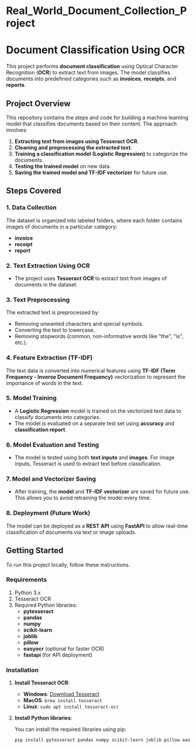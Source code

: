 # Real_World_Document_Collection_Project
# **Document Classification Using OCR**

This project performs **document classification** using Optical Character Recognition (**OCR**) to extract text from images. The model classifies documents into predefined categories such as **invoices**, **receipts**, and **reports**.

## **Project Overview**

This repository contains the steps and code for building a machine learning model that classifies documents based on their content. The approach involves:
1. **Extracting text from images using Tesseract OCR**.
2. **Cleaning and preprocessing the extracted text**.
3. **Training a classification model (Logistic Regression)** to categorize the documents.
4. **Testing the trained model** on new data.
5. **Saving the trained model and TF-IDF vectorizer** for future use.

## **Steps Covered**

### 1. **Data Collection**
The dataset is organized into labeled folders, where each folder contains images of documents in a particular category:
- **invoice**
- **receipt**
- **report**

### 2. **Text Extraction Using OCR**
- The project uses **Tesseract OCR** to extract text from images of documents in the dataset.

### 3. **Text Preprocessing**
The extracted text is preprocessed by:
- Removing unwanted characters and special symbols.
- Converting the text to lowercase.
- Removing stopwords (common, non-informative words like "the", "is", etc.).

### 4. **Feature Extraction (TF-IDF)**
The text data is converted into numerical features using **TF-IDF (Term Frequency - Inverse Document Frequency)** vectorization to represent the importance of words in the text.

### 5. **Model Training**
- A **Logistic Regression** model is trained on the vectorized text data to classify documents into categories.
- The model is evaluated on a separate test set using **accuracy** and **classification report**.

### 6. **Model Evaluation and Testing**
- The model is tested using both **text inputs** and **images**. For image inputs, Tesseract is used to extract text before classification.

### 7. **Model and Vectorizer Saving**
- After training, the **model** and **TF-IDF vectorizer** are saved for future use. This allows you to avoid retraining the model every time.

### 8. **Deployment (Future Work)**
The model can be deployed as a **REST API** using **FastAPI** to allow real-time classification of documents via text or image uploads.

## **Getting Started**

To run this project locally, follow these instructions.

### **Requirements**
1. Python 3.x
2. Tesseract OCR
3. Required Python libraries:
   - **pytesseract**
   - **pandas**
   - **numpy**
   - **scikit-learn**
   - **joblib**
   - **pillow**
   - **easyocr** (optional for faster OCR)
   - **fastapi** (for API deployment)

### **Installation**

1. **Install Tesseract OCR**:
   - **Windows**: [Download Tesseract](https://github.com/UB-Mannheim/tesseract/wiki)
   - **MacOS**: `brew install tesseract`
   - **Linux**: `sudo apt install tesseract-ocr`

2. **Install Python libraries**:

   You can install the required libraries using pip:
   ```bash
   pip install pytesseract pandas numpy scikit-learn joblib pillow easyocr fastapi
